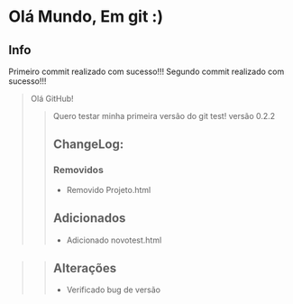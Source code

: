 # Olá Mundo, Em git :)

## Info
Primeiro commit realizado com sucesso!!!
Segundo commit realizado com sucesso!!!
 > Olá GitHub!
 >> Quero testar minha primeira versão do git test!
 >> versão 0.2.2
 >> ## ChangeLog:
 >>  ### Removidos
 >> * Removido Projeto.html
 >> ## Adicionados
 >> * Adicionado novotest.html

 >> ## Alterações
 >> * Verificado bug de versão